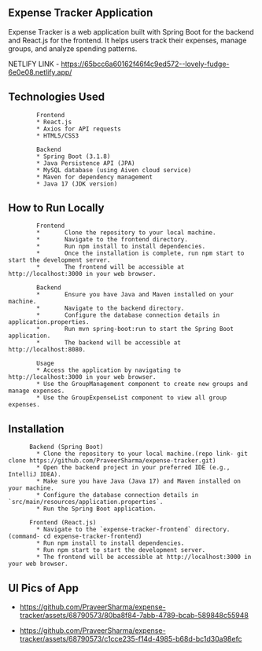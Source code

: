 Expense Tracker Application 
- 
Expense Tracker is a web application built with Spring Boot for the backend and React.js for the frontend. It helps users track their expenses, manage groups, and analyze spending patterns.

NETLIFY LINK - https://65bcc6a60162f46f4c9ed572--lovely-fudge-6e0e08.netlify.app/

Technologies Used 
-
            Frontend
            * React.js
            * Axios for API requests
            * HTML5/CSS3
            
            Backend
            * Spring Boot (3.1.8)
            * Java Persistence API (JPA)
            * MySQL database (using Aiven cloud service)
            * Maven for dependency management
            * Java 17 (JDK version)

How to Run Locally 
-
            Frontend
            * 		Clone the repository to your local machine.
            * 		Navigate to the frontend directory.
            * 		Run npm install to install dependencies.
            * 		Once the installation is complete, run npm start to start the development server.
            * 		The frontend will be accessible at http://localhost:3000 in your web browser.
            
            Backend
            * 		Ensure you have Java and Maven installed on your machine.
            * 		Navigate to the backend directory.
            * 		Configure the database connection details in application.properties.
            * 		Run mvn spring-boot:run to start the Spring Boot application.
            * 		The backend will be accessible at http://localhost:8080.
            
            Usage
            * Access the application by navigating to http://localhost:3000 in your web browser.
            * Use the GroupManagement component to create new groups and manage expenses.
            * Use the GroupExpenseList component to view all group expenses.
            
Installation
-
          Backend (Spring Boot)
            * Clone the repository to your local machine.(repo link- git clone https://github.com/PraveerSharma/expense-tracker.git)
            * Open the backend project in your preferred IDE (e.g., IntelliJ IDEA).
            * Make sure you have Java (Java 17) and Maven installed on your machine.  
            * Configure the database connection details in `src/main/resources/application.properties`.
            * Run the Spring Boot application.
            
          Frontend (React.js)
            * Navigate to the `expense-tracker-frontend` directory. (command- cd expense-tracker-frontend)
            * Run npm install to install dependencies.
            * Run npm start to start the development server.
            * The frontend will be accessible at http://localhost:3000 in your web browser.


UI Pics of App
-
* https://github.com/PraveerSharma/expense-tracker/assets/68790573/80ba8f84-7abb-4789-bcab-589848c55948

* https://github.com/PraveerSharma/expense-tracker/assets/68790573/c1cce235-f14d-4985-b68d-bc1d30a98efc


       






